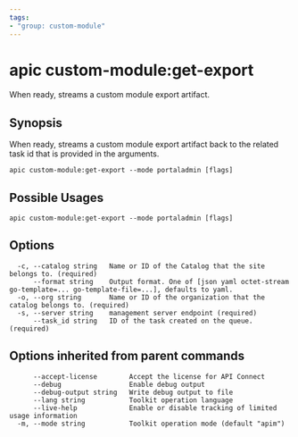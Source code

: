 ```yaml
---
tags:
- "group: custom-module"
---
```

# apic custom-module:get-export

When ready, streams a custom module export artifact.

## Synopsis

When ready, streams a custom module export artifact back to the related task id that is provided in the arguments.

```
apic custom-module:get-export --mode portaladmin [flags]
```

## Possible Usages

```
apic custom-module:get-export --mode portaladmin [flags]
```

## Options

```
  -c, --catalog string   Name or ID of the Catalog that the site belongs to. (required)
      --format string    Output format. One of [json yaml octet-stream go-template=... go-template-file=...], defaults to yaml.
  -o, --org string       Name or ID of the organization that the catalog belongs to. (required)
  -s, --server string    management server endpoint (required)
      --task_id string   ID of the task created on the queue. (required)
```

## Options inherited from parent commands

```
      --accept-license        Accept the license for API Connect
      --debug                 Enable debug output
      --debug-output string   Write debug output to file
      --lang string           Toolkit operation language
      --live-help             Enable or disable tracking of limited usage information
  -m, --mode string           Toolkit operation mode (default "apim")
```

